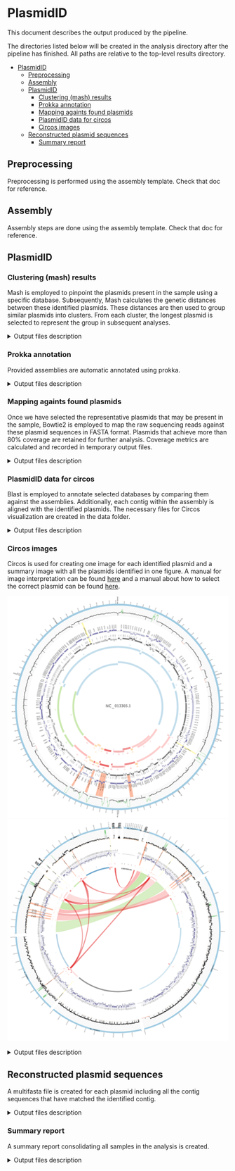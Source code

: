 # PlasmidID

This document describes the output produced by the pipeline.

The directories listed below will be created in the analysis directory after the pipeline has finished. All paths are relative to the top-level results directory.

- [PlasmidID](#plasmidid)
  - [Preprocessing](#preprocessing)
  - [Assembly](#assembly)
  - [PlasmidID](#plasmidid-1)
    - [Clustering (mash) results](#clustering-mash-results)
    - [Prokka annotation](#prokka-annotation)
    - [Mapping againts found plasmids](#mapping-againts-found-plasmids)
    - [PlasmidID data for circos](#plasmidid-data-for-circos)
    - [Circos images](#circos-images)
  - [Reconstructed plasmid sequences](#reconstructed-plasmid-sequences)
    - [Summary report](#summary-report)

## Preprocessing

Preprocessing is performed using the assembly template. Check that doc for reference.

## Assembly

Assembly steps are done using the assembly template. Check that doc for reference.

## PlasmidID

### Clustering (mash) results

Mash is employed to pinpoint the plasmids present in the sample using a specific database. Subsequently, Mash calculates the genetic distances between these identified plasmids. These distances are then used to group similar plasmids into clusters. From each cluster, the longest plasmid is selected to represent the group in subsequent analyses.

<details>
<summary>Output files description</summary>

`NO_GROUP/kmer`
        - <strong>database.filtered_XX</strong>: Contains identifiers for plasmids identified by Mash that exhibit a distance value greater than a specified threshold (e.g., 0.95).
        - <strong>database.filtered_XX_term.XX.clusters.tab</strong>: A tabulated file listing the clusters of plasmids grouped based on their genetic similarities.
        - <strong>database.filtered_XX_term.XX.representative.fasta</strong>: The FASTA formatted sequence file of the longests plasmids selected as representatives for each cluster.
        - <strong>database.filtered_XX_term.XX.representative.fasta.*.bt2</strong>: Bowtie2 index files for the representative FASTA sequences.
        - <strong>database.filtered_XX_term.fasta</strong>: the FASTA formatted sequences from the plasmids in database.filtered_XX.
        - <strong>database.filtered_XX_term.mash.distances.tab</strong>: Tabulated data of Mash-calculated distances between the filtered plasmid sequences, used for clustering.
        - <strong>database.msh</strong>: The Mash sketch file of the database, which is a compact binary representation of the set of plasmids used for quick distance estimation.
        - <strong>database.screen.tab</strong>: Output file listing the results of the Mash screen operation, which compares the sample against the database to find matching plasmids.
</details>

### Prokka annotation

Provided assemblies are automatic annotated using prokka.

<details>
<summary>Output files description</summary>

`NO_GROUP/database`
Prokka output files can be found [here](https://github.com/tseemann/prokka?tab=readme-ov-file#output-files)
        - SAMPLE_NAME.err  
        - SAMPLE_NAME.fna  
        - SAMPLE_NAME.gff
        - SAMPLE_NAME.gff.renamed
        - SAMPLE_NAME.gff.bed: gff in bed format
        - SAMPLE_NAME.gff.reverse.bed: only reverse genes
        - SAMPLE_NAME.gff.forward.bed: only forward genes
        - SAMPLE_NAME.sqn
        - SAMPLE_NAME.txt
        - SAMPLE_NAME.faa
        - SAMPLE_NAME.fsa
        - SAMPLE_NAME.tbl
        - SAMPLE_NAME.ffn
        - SAMPLE_NAME.gbk
        - SAMPLE_NAME.log
        - SAMPLE_NAME.tsv
</details>

### Mapping againts found plasmids

Once we have selected the representative plasmids that may be present in the sample, Bowtie2 is employed to map the raw sequencing reads against these plasmid sequences in FASTA format. Plasmids that achieve more than 80% coverage are retained for further analysis. Coverage metrics are calculated and recorded in temporary output files.

<details>
<summary>Output files description</summary>

`NO_GROUP/mapping`
        - <strong>SAMPLE_NAME.coverage</strong>: Contains initial coverage bedgraph data for each plasmid
        - <strong>SAMPLE_NAME.coverage_adapted</strong>: Adjusted coverage mean for each plasmid
        - <strong>SAMPLE_NAME.coverage_adapted_clustered</strong>: adjusted coverage mean filtered with more than 80% coverage.
        - <strong>SAMPLE_NAME.coverage_adapted_clustered_ac</strong>: identificator of filtered plasmids
        - <strong>SAMPLE_NAME.coverage_adapted_clustered_percentage</strong>: coverage data for each plasmid in percentaje (1-value)
        - <strong>SAMPLE_NAME.coverage_adapted_filtered_80</strong>: Lists plasmids with coverage exceeding 80%, selected for subsequent analysis.
        - <strong>SAMPLE_NAME.coverage_adapted_filtered_80_term.fasta</strong>: FASTA formatted file containing sequences of plasmids with more than 80% coverage.
        - <strong>SAMPLE_NAME.coverage_adapted_filtered_80_term.fasta.blast.tmp.*</strong>: Temporary BLAST files for sequences that have passed the 80% coverage threshold, used for further comparative analysis.
        - <strong>SAMPLE_NAME.sorted.bam</strong>: BAM file of aligned reads sorted by coordinates.
        - <strong>SAMPLE_NAME.sorted.bam.bai</strong>: Index file for the sorted BAM file, facilitating faster data retrieval.
</details>

### PlasmidID data for circos

Blast is employed to annotate selected databases by comparing them against the assemblies. Additionally, each contig within the assembly is aligned with the identified plasmids. The necessary files for Circos visualization are created in the data folder.

<details>
<summary>Output files description</summary>

`NO_GROUP/SAMPLE_NAME/data`
        - pID_highlights.conf: genes highlights for circos.
        - pID_text_annotation.coordinates: text annotation coordinates for circos.
        - SAMPLE_NAME.bedgraph: bedgraph coverage for each plasmid
        - SAMPLE_NAME.bedgraph_term: filtered bedgraph coverage for each plasmid
        - SAMPLE_NAME.DB.bed: blast result in bed format
        - SAMPLE_NAME.DB.blast: for each annotation database blast result against the assembly
        - SAMPLE_NAME.DB.coordinates: blast result with the coordinates needed for the circos image
        - SAMPLE_NAME.fna.blast.tmp.*: blast tmp database files
        - SAMPLE_NAME.gff.forward.coordinates: gff coordinates for forward genes for annotation track
        - SAMPLE_NAME.gff.reverse.coordinates: gff coordinates for reverse genes for annotation track
        - SAMPLE_NAME.karyotype_individual.txt: karyotype template for each plasmid individual image
        - SAMPLE_NAME.karyotype_summary.txt: karyotype circos file for summary image
        - SAMPLE_NAME.plasmids.bed: blast result plasmids in bed format.
        - SAMPLE_NAME.plasmids.blast: blast result contigs against identified plasmids.
        - SAMPLE_NAME.plasmids.blast.links: blast result for links for contigs that match different plasmids.
        - SAMPLE_NAME.plasmids.complete: complete track information for citcos
        - SAMPLE_NAME.plasmids.links: links for contigs that match different plasmids.
</details>

### Circos images

Circos is used for creating one image for each identified plasmid and a summary image with all the plasmids identified in one figure. A manual for image interpretation can be found [here](https://github.com/BU-ISCIII/plasmidID/wiki/Understanding-the-image:-track-by-track) and a manual about how to select the correct plasmid can be found [here](https://github.com/BU-ISCIII/plasmidID/wiki/How-to-chose-the-right-plasmids).

![plasmidid_image](./images/SEN30_000195995_NC_013365.1.png)
![summary_image](./images/KPN30_000240185_summary.png)

<details>
<summary>Output files description</summary>

`NO_GROUP/images`

- SAMPLE_NAME_PLASMID_individual.circos.conf: circos conf file used for generating the individual image
- SAMPLE_NAME_PLASMID.png: circos image for individual plasmidID
- SAMPLE_NAME_summary.circos.conf: circos conf file used for genering the summary image
- SAMPLE_NAME_summary.png: summary image

</details>

## Reconstructed plasmid sequences

A multifasta file is created for each plasmid including all the contig sequences that have matched the identified contig.

<details>
<summary>Output files description</summary>

`NO_GROUP/fasta_files`

- PLASMID_term.fasta: multifasta file for each plasmid identified in the sample.

</details>

### Summary report

A summary report consolidating all samples in the analysis is created.

<details>
<summary>Output files description</summary>

`NO_GROUP`

- `NO_GROUP_final_results.html`: report with same info as table below that can be viewed using chrome.
- `NO_GROUP_final_results.tab`: plasmid info for each sample.

</details>
